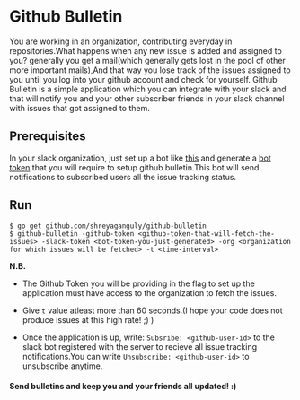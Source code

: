 # Github Bulletin

You are working in an organization, contributing everyday in repositories.What happens when any new issue is added and assigned to you? generally you get a mail(which generally gets lost in the pool of other more important mails),And that way you lose track of the issues assigned to you until you log into your github account and check for yourself. Github Bulletin is a simple application which you can integrate with your slack and that will notify you and your other subscriber friends in your slack channel with issues that got assigned to them.

## Prerequisites
In your slack organization, just set up a bot like [this](https://api.slack.com/bot-users) and generate a [bot token](https://api.slack.com/tokens) that you will require to setup github bulletin.This bot will send notifications to subscribed users
all the issue tracking status.


## Run

```shell
$ go get github.com/shreyaganguly/github-bulletin
$ github-bulletin -github-token <github-token-that-will-fetch-the-issues> -slack-token <bot-token-you-just-generated> -org <organization for which issues will be fetched> -t <time-interval>
```

**N.B.**
* The Github Token you will be providing in the flag to set up the application must have access to the organization to fetch the issues.
* Give `t` value atleast more than 60 seconds.(I hope your code does not produce issues at this high rate! ;) )


* Once the application is up, write: `Subsribe: <github-user-id>` to the slack bot registered with the server to recieve all issue tracking notifications.You can write `Unsubscribe: <github-user-id>` to unsubscribe anytime.

#### Send bulletins and keep you and your friends all updated! :)
